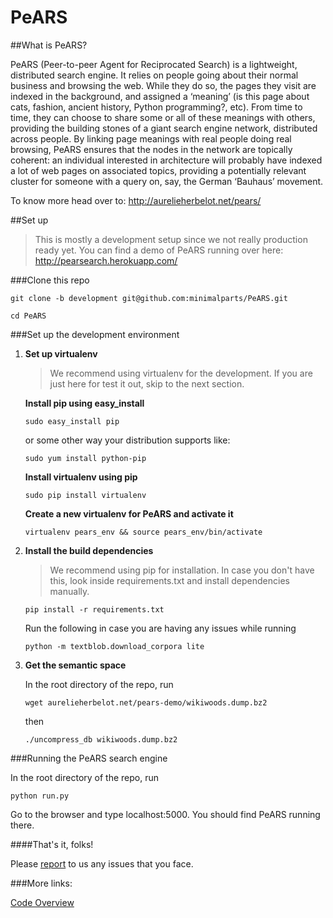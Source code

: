 # PeARS

##What is PeARS?


PeARS (Peer-to-peer Agent for Reciprocated Search) is a lightweight, distributed search engine. It relies on people going about their normal business and browsing the web. While they do so, the pages they visit are indexed in the background, and assigned a ‘meaning’ (is this page about cats, fashion, ancient history, Python programming?, etc). From time to time, they can choose to share some or all of these meanings with others, providing the building stones of a giant search engine network, distributed across people. By linking page meanings with real people doing real browsing, PeARS ensures that the nodes in the network are topically coherent: an individual interested in architecture will probably have indexed a lot of web pages on associated topics, providing a potentially relevant cluster for someone with a query on, say, the German ‘Bauhaus’ movement.


To know more head over to: <a href="http://aurelieherbelot.net/pears/">http://aurelieherbelot.net/pears/</a>

##Set up
>This is mostly a development setup since we not really production ready yet. You can find a demo of PeARS running over here: http://pearsearch.herokuapp.com/

###Clone this repo

`git clone -b development git@github.com:minimalparts/PeARS.git`

`cd PeARS`


###Set up the development environment

1. <b>Set up virtualenv</b>
    >We recommend using virtualenv for the development. If you are just here for test it out, skip to the next section.

    **Install pip using easy_install**

    `sudo easy_install pip`

    or some other way your distribution supports like:

    `sudo yum install python-pip`


    **Install virtualenv using pip**


    `sudo pip install virtualenv`


    **Create a new virtualenv for PeARS and activate it**


    `virtualenv pears_env && source pears_env/bin/activate`


2. <b>Install the build dependencies</b>

    >We recommend using pip for installation. In case you don't have this, look inside requirements.txt and install dependencies manually.

    `pip install -r requirements.txt`

    Run the following in case you are having any issues while running

    `python -m textblob.download_corpora lite`

3. <b>Get the semantic space</b>

   In the root directory of the repo, run 

   `wget aurelieherbelot.net/pears-demo/wikiwoods.dump.bz2`

   then

   `./uncompress_db wikiwoods.dump.bz2`


###Running the PeARS search engine


In the root directory of the repo, run

`python run.py`

Go to the browser and type localhost:5000. You should find PeARS running there.




####That's it, folks!

Please [report](https://github.com/minimalparts/PeARS/issues) to us any issues that you face.


###More links:

[Code Overview](https://github.com/minimalparts/PeARS/wiki/Code-overview)
